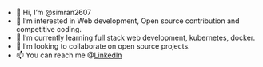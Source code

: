- 👋 Hi, I’m @simran2607
- 👀 I’m interested in Web development, Open source contribution and competitive coding.
- 🌱 I’m currently learning full stack web development, kubernetes, docker.
- 💞️ I’m looking to collaborate on open source projects.
- 📫 You can reach me  @[LinkedIn](https://www.linkedin.com/in/simran-6b1665170/) 

<!---
simran2607/simran2607 is a ✨ special ✨ repository because its `README.md` (this file) appears on your GitHub profile.
You can click the Preview link to take a look at your changes.
--->
